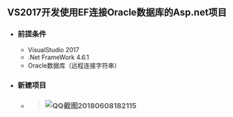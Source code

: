 ## VS2017开发使用EF连接Oracle数据库的Asp.net项目

- ### 前提条件

  - VisualStudio 2017
  - .Net FrameWork 4.6.1
  - Oracle数据库（远程连接字符串）

- ### 新建项目

  - > ### ![QQ截图20180608182115](C:\Users\Tanrui\Desktop\新建文件夹\QQ截图20180608182115.png)

    